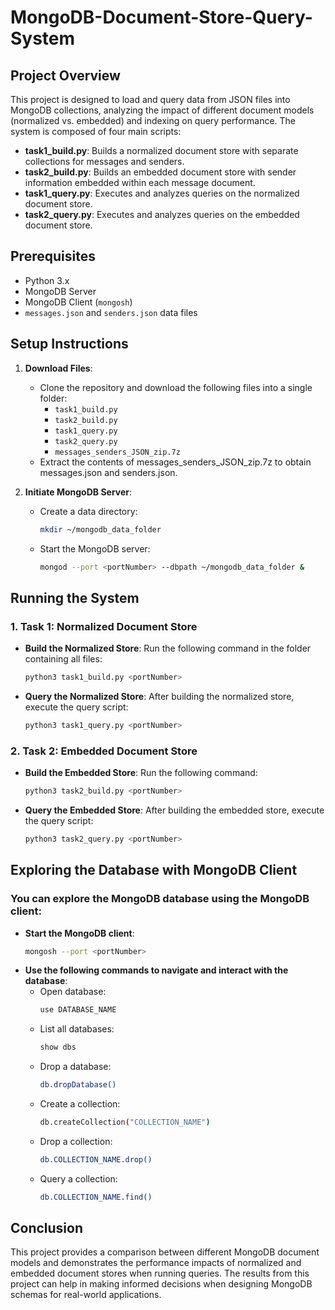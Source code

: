 # MongoDB-Document-Store-Query-System

## Project Overview
This project is designed to load and query data from JSON files into MongoDB collections, analyzing the impact of different document models (normalized vs. embedded) and indexing on query performance. The system is composed of four main scripts:

- **task1_build.py**: Builds a normalized document store with separate collections for messages and senders.
- **task2_build.py**: Builds an embedded document store with sender information embedded within each message document.
- **task1_query.py**: Executes and analyzes queries on the normalized document store.
- **task2_query.py**: Executes and analyzes queries on the embedded document store.

## Prerequisites
- Python 3.x
- MongoDB Server
- MongoDB Client (`mongosh`)
- `messages.json` and `senders.json` data files

## Setup Instructions

1. **Download Files**:
   - Clone the repository and download the following files into a single folder:
     - `task1_build.py`
     - `task2_build.py`
     - `task1_query.py`
     - `task2_query.py`
     - `messages_senders_JSON_zip.7z`
   - Extract the contents of messages_senders_JSON_zip.7z to obtain messages.json and senders.json.

2. **Initiate MongoDB Server**:
   - Create a data directory:
     ```bash
     mkdir ~/mongodb_data_folder
     ```
   - Start the MongoDB server:
     ```bash
     mongod --port <portNumber> --dbpath ~/mongodb_data_folder &
     ```

## Running the System

### 1. Task 1: Normalized Document Store

- **Build the Normalized Store**:
  Run the following command in the folder containing all files:
  ```bash
  python3 task1_build.py <portNumber>
- **Query the Normalized Store**:
  After building the normalized store, execute the query script:
  ```bash
  python3 task1_query.py <portNumber>

### 2. Task 2: Embedded Document Store

- **Build the Embedded Store**:
  Run the following command:
  ```bash
  python3 task2_build.py <portNumber>
- **Query the Embedded Store**:
  After building the embedded store, execute the query script:
  ```bash
  python3 task2_query.py <portNumber>

## Exploring the Database with MongoDB Client

### You can explore the MongoDB database using the MongoDB client:

- **Start the MongoDB client**:
  ```bash
  mongosh --port <portNumber>
- **Use the following commands to navigate and interact with the database**:
  - Open database:
    ```bash
    use DATABASE_NAME
    ```
  - List all databases:
    ```bash
    show dbs
    ```
  - Drop a database:
    ```bash
    db.dropDatabase()
    ```
  - Create a collection:
    ```bash
    db.createCollection("COLLECTION_NAME")
    ```
  - Drop a collection:
    ```bash
    db.COLLECTION_NAME.drop()
    ```
  - Query a collection:
    ```bash
    db.COLLECTION_NAME.find()
    ```

## Conclusion

This project provides a comparison between different MongoDB document models and demonstrates the performance impacts of normalized and embedded document stores when running queries. The results from this project can help in making informed decisions when designing MongoDB schemas for real-world applications.
